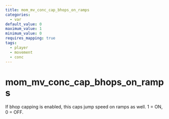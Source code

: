 ```yaml
---
title: mom_mv_conc_cap_bhops_on_ramps
categories:
  - var
default_value: 0
maximum_value: 1
minimum_value: 0
requires_mapping: true
tags:
  - player
  - movement
  - conc
---
```


# mom_mv_conc_cap_bhops_on_ramps

If bhop capping is enabled, this caps jump speed on ramps as well. 1 = ON, 0 = OFF.
